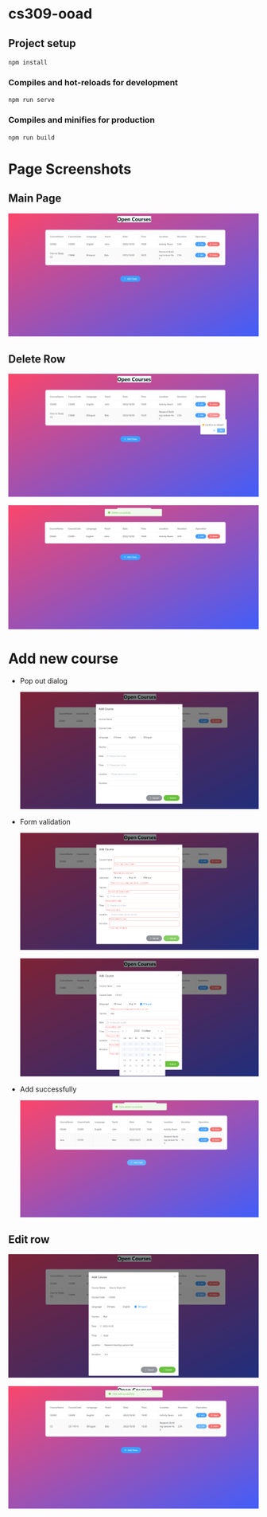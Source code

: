 # cs309-ooad

## Project setup
```
npm install
```

### Compiles and hot-reloads for development
```
npm run serve
```

### Compiles and minifies for production
```
npm run build
```



# Page Screenshots

## Main Page

![](./screenshots/1.png)

## Delete Row

![](./screenshots/2.png)

![](./screenshots/3.png)

# Add new course

- Pop out dialog

  ![](./screenshots/4.png)

- Form validation

  ![](./screenshots/5.png)

  ![](./screenshots/6.png)

- Add successfully

  ![](./screenshots/7.png)

## Edit row

![](./screenshots/8.png)

![](./screenshots/9.png)
